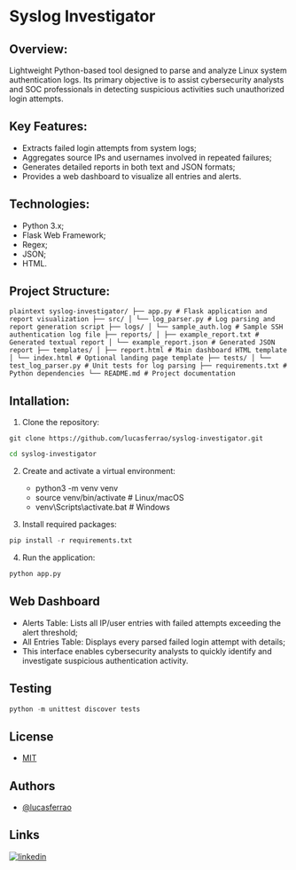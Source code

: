 # Syslog Investigator

## Overview:

Lightweight Python-based tool designed to parse and analyze Linux system authentication logs. Its primary objective is to assist cybersecurity analysts and SOC professionals in detecting suspicious activities such unauthorized login attempts.


## Key Features:

  - Extracts failed login attempts from system logs;
  - Aggregates source IPs and usernames involved in repeated failures;
  - Generates detailed reports in both text and JSON formats;
  - Provides a web dashboard to visualize all entries and alerts.


## Technologies:

  - Python 3.x;
  - Flask Web Framework;
  - Regex;
  - JSON;
  - HTML.


## Project Structure:

```plaintext syslog-investigator/ ├── app.py # Flask application and report visualization ├── src/ │ └── log_parser.py # Log parsing and report generation script ├── logs/ │ └── sample_auth.log # Sample SSH authentication log file ├── reports/ │ ├── example_report.txt # Generated textual report │ └── example_report.json # Generated JSON report ├── templates/ │ ├── report.html # Main dashboard HTML template │ └── index.html # Optional landing page template ├── tests/ │ └── test_log_parser.py # Unit tests for log parsing ├── requirements.txt # Python dependencies └── README.md # Project documentation ``` 


## Intallation:
1. Clone the repository:
```text
git clone https://github.com/lucasferrao/syslog-investigator.git
```
```bash
cd syslog-investigator
```
    
2. Create and activate a virtual environment:
   - python3 -m venv venv
   - source venv/bin/activate        # Linux/macOS
   - venv\Scripts\activate.bat       # Windows

3. Install required packages:
```python
pip install -r requirements.txt
```

4. Run the application:
```python
python app.py
```

## Web Dashboard
  - Alerts Table: Lists all IP/user entries with failed attempts exceeding the alert threshold;
  - All Entries Table: Displays every parsed failed login attempt with details;
  - This interface enables cybersecurity analysts to quickly identify and investigate suspicious authentication activity.


## Testing
```python
python -m unittest discover tests
```


## License
  - [MIT](https://choosealicense.com/licenses/mit/)


## Authors
- [@lucasferrao](https://www.github.com/lucasferrao)


## Links
[![linkedin](https://img.shields.io/badge/linkedin-0A66C2?style=for-the-badge&logo=linkedin&logoColor=white)](https://www.linkedin.com/in/lucaslfferrao)
